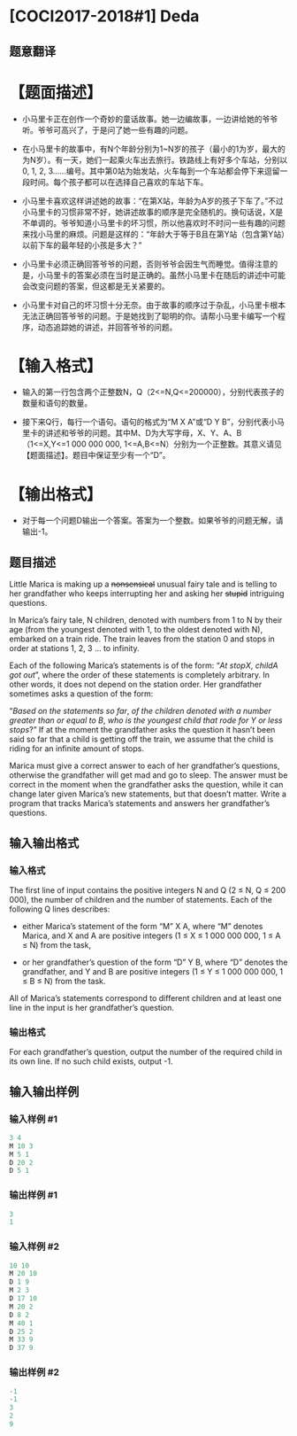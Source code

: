 # [COCI2017-2018#1] Deda

## 题意翻译

# 【题面描述】

- 小马里卡正在创作一个奇妙的童话故事。她一边编故事，一边讲给她的爷爷听。爷爷可高兴了，于是问了她一些有趣的问题。

- 在小马里卡的故事中，有N个年龄分别为1~N岁的孩子（最小的1为岁，最大的为N岁）。有一天，她们一起乘火车出去旅行。铁路线上有好多个车站，分别以0, 1, 2, 3……编号。其中第0站为始发站，火车每到一个车站都会停下来逗留一段时间。每个孩子都可以在选择自己喜欢的车站下车。

- 小马里卡喜欢这样讲述她的故事：“在第X站，年龄为A岁的孩子下车了。”不过小马里卡的习惯非常不好，她讲述故事的顺序是完全随机的。换句话说，X是不单调的。爷爷知道小马里卡的坏习惯，所以他喜欢时不时问一些有趣的问题来找小马里的麻烦。问题是这样的：“年龄大于等于B且在第Y站（包含第Y站）以前下车的最年轻的小孩是多大？”

- 小马里卡必须正确回答爷爷的问题，否则爷爷会因生气而睡觉。值得注意的是，小马里卡的答案必须在当时是正确的。虽然小马里卡在随后的讲述中可能会改变问题的答案，但这都是无关紧要的。

- 小马里卡对自己的坏习惯十分无奈。由于故事的顺序过于杂乱，小马里卡根本无法正确回答爷爷的问题。于是她找到了聪明的你。请帮小马里卡编写一个程序，动态追踪她的讲述，并回答爷爷的问题。

# 【输入格式】

- 输入的第一行包含两个正整数N，Q（2<=N,Q<=200000），分别代表孩子的数量和语句的数量。

- 接下来Q行，每行一个语句。语句的格式为“M X A”或“D Y B”，分别代表小马里卡的讲述和爷爷的问题。其中M、D为大写字母，X、Y、A、B（1<=X,Y<=1 000 000 000, 1<=A,B<=N）分别为一个正整数。其意义请见【题面描述】。题目中保证至少有一个“D”。

# 【输出格式】

- 对于每一个问题D输出一个答案。答案为一个整数。如果爷爷的问题无解，请输出-1。

## 题目描述

Little Marica is making up a ~~nonsensical~~ unusual fairy tale and is telling to her grandfather who keeps interrupting her and asking her ~~stupid~~ intriguing questions.

In Marica’s fairy tale, N children, denoted with numbers from 1 to N by their age (from the youngest denoted with 1, to the oldest denoted with N), embarked on a train ride. The train leaves from the station 0 and stops in order at stations 1, 2, 3 … to infinity.

Each of the following Marica’s statements is of the form: “$At$ $stop$ ​$X$​, $child$ ​$A$ $got$ $out$”​, where the order of these statements is completely arbitrary. In other words, it does not depend on the station order. Her grandfather sometimes asks a question of the form:

“$Based$ $on$ $the$ $statements$ $so$ $far$, $of$ $the$ $children$ $denoted$ $with$ $a$ $number$ $greater$ $than$ $or$ $equal$ $to$ $B$, $who$ $is$ $the$ $youngest$ $child$ $that$ $rode$ $for$ $Y$ $or$ $less$ $stops?$” If at the moment the grandfather asks the question it hasn’t been said so far that a child is getting off the train, we assume that the child is riding for an infinite amount of stops.

Marica must give a correct answer to each of her grandfather’s questions, otherwise the grandfather will get mad and go to sleep. The answer must be correct in the moment when the grandfather asks the question, while it can change later given Marica’s new statements, but that doesn’t matter. Write a program that tracks Marica’s statements and answers her grandfather’s questions.

## 输入输出格式

### 输入格式

The first line of input contains the positive integers N and Q (2 ≤ N, Q ≤ 200 000), the number of children and the number of statements. Each of the following Q lines describes:

- either Marica’s statement of the form “M” X A, where “M” denotes Marica, and X and A are positive integers (1 ≤ X ≤ 1 000 000 000, 1 ≤ A ≤ N) from the task,

- or her grandfather’s question of the form “D” Y B, where “D” denotes the grandfather, and Y and B are positive integers (1 ≤ Y ≤ 1 000 000 000, 1 ≤ B ≤ N) from the task.

All of Marica’s statements correspond to different children and at least one line in the input is her grandfather’s question.

### 输出格式

For each grandfather’s question, output the number of the required child in its own line. If no such child exists, output -1.

## 输入输出样例

### 输入样例 #1

```cpp
3 4
M 10 3
M 5 1
D 20 2
D 5 1

```
### 输出样例 #1

```cpp
3
1

```
### 输入样例 #2

```cpp
10 10
M 20 10
D 1 9
M 2 3
D 17 10
M 20 2
D 8 2
M 40 1
D 25 2
M 33 9
D 37 9

```
### 输出样例 #2

```cpp
-1
-1
3
2
9
```


